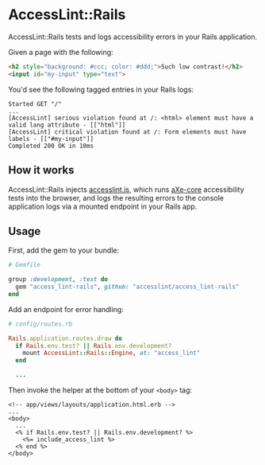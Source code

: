 # AccessLint::Rails

AccessLint::Rails tests and logs accessibility errors in your Rails application.

Given a page with the following:

```html
<h2 style="background: #ccc; color: #ddd;">Such low contrast!</h2>
<input id="my-input" type="text">
```

You'd see the following tagged entries in your Rails logs:

```
Started GET "/"
...
[AccessLint] serious violation found at /: <html> element must have a valid lang attribute - [["html"]]
[AccessLint] critical violation found at /: Form elements must have labels - [["#my-input"]]
Completed 200 OK in 10ms
```

## How it works

AccessLint::Rails injects [accesslint.js](https://github.com/thoughtbot/accesslint.js), which runs [aXe-core](https://github.com/dequelabs/axe-core) accessibility tests into the browser, and logs the resulting errors to the console application logs via a mounted endpoint in your Rails app.

## Usage

First, add the gem to your bundle:

```ruby
# Gemfile

group :development, :test do
  gem "access_lint-rails", github: "accesslint/access_lint-rails"
end
```

Add an endpoint for error handling:

```ruby
# config/routes.rb

Rails.application.routes.draw do
  if Rails.env.test? || Rails.env.development?
    mount AccessLint::Rails::Engine, at: "access_lint"
  end

  ...
```

Then invoke the helper at the bottom of your `<body>` tag:

```erb
<!-- app/views/layouts/application.html.erb -->
...
<body>
  ...
  <% if Rails.env.test? || Rails.env.development? %>
    <%= include_access_lint %>
  <% end %>
</body>
```
